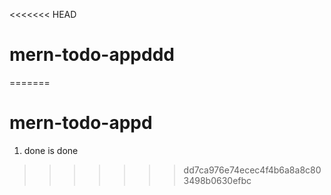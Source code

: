 <<<<<<< HEAD
# mern-todo-appddd
=======
# mern-todo-appd

1. done is done
>>>>>>> dd7ca976e74ecec4f4b6a8a8c803498b0630efbc
